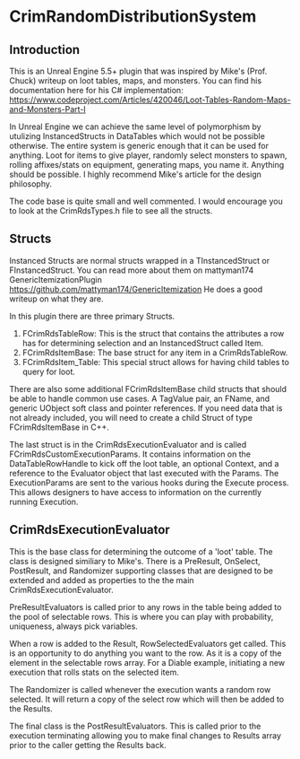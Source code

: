 # CrimRandomDistributionSystem

## Introduction
This is an Unreal Engine 5.5+ plugin that was inspired by Mike's (Prof. Chuck) writeup on loot tables, maps, and monsters. You can find his documentation here for his C# implementation: https://www.codeproject.com/Articles/420046/Loot-Tables-Random-Maps-and-Monsters-Part-I

In Unreal Engine we can achieve the same level of polymorphism by utulizing InstancedStructs in DataTables which would not be possible otherwise. The entire system is generic enough that it can be used for anything. Loot for items to give player, randomly select monsters to spawn, rolling affixes/stats on equipment, generating maps, you name it. Anything should be possible. I highly recommend Mike's article for the design philosophy.

The code base is quite small and well commented. I would encourage you to look at the CrimRdsTypes.h file to see all the structs.

## Structs
Instanced Structs are normal structs wrapped in a TInstancedStruct or FInstancedStruct. You can read more about them on mattyman174 GenericItemizationPlugin https://github.com/mattyman174/GenericItemization
He does a good writeup on what they are.

In this plugin there are three primary Structs.
1. FCrimRdsTableRow: This is the struct that contains the attributes a row has for determining selection and an InstancedStruct called Item.
2. FCrimRdsItemBase: The base struct for any item in a CrimRdsTableRow.
3. FCrimRdsItem_Table: This special struct allows for having child tables to query for loot.

There are also some additional FCrimRdsItemBase child structs that should be able to handle common use cases. A TagValue pair, an FName, and generic UObject soft class and pointer references. If you need data that is not already included, you will need to create a child Struct of type FCrimRdsItemBase in C++.

The last struct is in the CrimRdsExecutionEvaluator and is called FCrimRdsCustomExecutionParams. It contains information on the DataTableRowHandle to kick off the loot table, an optional Context, and a reference to the Evaluator object that last executed with the Params. The ExecutionParams are sent to the various hooks during the Execute process. This allows designers to have access to information on the currently running Execution.

## CrimRdsExecutionEvaluator
This is the base class for determining the outcome of a 'loot' table. The class is designed similiary to Mike's. There is a PreResult, OnSelect, PostResult, and Randomizer supporting classes that are designed to be extended and added as properties to the the main CrimRdsExecutionEvaluator.

PreResultEvaluators is called prior to any rows in the table being added to the pool of selectable rows. This is where you can play with probability, uniqueness, always pick variables.

When a row is added to the Result, RowSelectedEvaluators get called. This is an opportunity to do anything you want to the row. As it is a copy of the element in the selectable rows array. For a Diable example, initiating a new execution that rolls stats on the selected item.

The Randomizer is called whenever the execution wants a random row selected. It will return a copy of the select row which will then be added to the Results.

The final class is the PostResultEvaluators. This is called prior to the execution terminating allowing you to make final changes to Results array prior to the caller getting the Results back.
